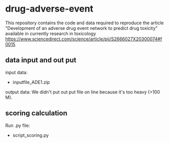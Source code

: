 # drug-adverse-event
This repository contains the code and data required to reproduce the article "Development of an adverse drug event network to predict drug toxicity"  available in currently research in toxicology https://www.sciencedirect.com/science/article/pii/S2666027X20300074#f0015

## data input and out put
input data:

* inputfile_ADE1.zip

output data:
We didn't put out put file on line because it's too heavy (>100 M).

## scoring calculation
Run .py file:
* script_scoring.py
